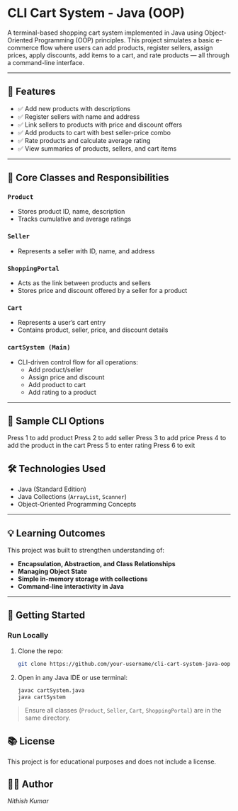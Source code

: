 # CLI Cart System - Java (OOP)

A terminal-based shopping cart system implemented in Java using Object-Oriented Programming (OOP) principles. This project simulates a basic e-commerce flow where users can add products, register sellers, assign prices, apply discounts, add items to a cart, and rate products — all through a command-line interface.

---

## 📌 Features

- ✅ Add new products with descriptions
- ✅ Register sellers with name and address
- ✅ Link sellers to products with price and discount offers
- ✅ Add products to cart with best seller-price combo
- ✅ Rate products and calculate average rating
- ✅ View summaries of products, sellers, and cart items

---

## 🧱 Core Classes and Responsibilities

### `Product`
- Stores product ID, name, description
- Tracks cumulative and average ratings

### `Seller`
- Represents a seller with ID, name, and address

### `ShoppingPortal`
- Acts as the link between products and sellers
- Stores price and discount offered by a seller for a product

### `Cart`
- Represents a user’s cart entry
- Contains product, seller, price, and discount details

### `cartSystem (Main)`
- CLI-driven control flow for all operations:
  - Add product/seller
  - Assign price and discount
  - Add product to cart
  - Add rating to a product

---

## 🧪 Sample CLI Options
Press 1 to add product
Press 2 to add seller
Press 3 to add price
Press 4 to add the product in the cart
Press 5 to enter rating
Press 6 to exit

## 🛠️ Technologies Used

- Java (Standard Edition)
- Java Collections (`ArrayList`, `Scanner`)
- Object-Oriented Programming Concepts

---

## 💡 Learning Outcomes

This project was built to strengthen understanding of:

- **Encapsulation, Abstraction, and Class Relationships**
- **Managing Object State**
- **Simple in-memory storage with collections**
- **Command-line interactivity in Java**

---

## 🚀 Getting Started

### Run Locally

1. Clone the repo:
    ```bash
    git clone https://github.com/your-username/cli-cart-system-java-oop.git
    ```
2. Open in any Java IDE or use terminal:
    ```bash
    javac cartSystem.java
    java cartSystem
    ```

> Ensure all classes (`Product`, `Seller`, `Cart`, `ShoppingPortal`) are in the same directory.
## 📚 License
This project is for educational purposes and does not include a license.
## 🙋‍♂️ Author

*Nithish Kumar*
